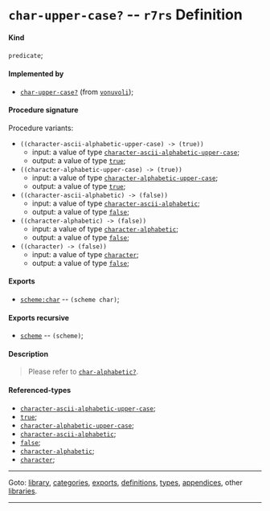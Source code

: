 

<a id='definition__r7rs__char-upper-case_3f'></a>

# `char-upper-case?` -- `r7rs` Definition


<a id='definition__r7rs__char-upper-case_3f__kind'></a>

#### Kind

`predicate`;


<a id='definition__r7rs__char-upper-case_3f__implemented-by'></a>

#### Implemented by

 * [`char-upper-case?`](../../vonuvoli/definitions/char-upper-case_3f.md#definition__vonuvoli__char-upper-case_3f) (from [`vonuvoli`](../../vonuvoli/_index.md#library__vonuvoli));


<a id='definition__r7rs__char-upper-case_3f__procedure-signature'></a>

#### Procedure signature

Procedure variants:
 * `((character-ascii-alphabetic-upper-case) -> (true))`
   * input: a value of type [`character-ascii-alphabetic-upper-case`](../../r7rs/types/character-ascii-alphabetic-upper-case.md#type__r7rs__character-ascii-alphabetic-upper-case);
   * output: a value of type [`true`](../../r7rs/types/true.md#type__r7rs__true);
 * `((character-alphabetic-upper-case) -> (true))`
   * input: a value of type [`character-alphabetic-upper-case`](../../r7rs/types/character-alphabetic-upper-case.md#type__r7rs__character-alphabetic-upper-case);
   * output: a value of type [`true`](../../r7rs/types/true.md#type__r7rs__true);
 * `((character-ascii-alphabetic) -> (false))`
   * input: a value of type [`character-ascii-alphabetic`](../../r7rs/types/character-ascii-alphabetic.md#type__r7rs__character-ascii-alphabetic);
   * output: a value of type [`false`](../../r7rs/types/false.md#type__r7rs__false);
 * `((character-alphabetic) -> (false))`
   * input: a value of type [`character-alphabetic`](../../r7rs/types/character-alphabetic.md#type__r7rs__character-alphabetic);
   * output: a value of type [`false`](../../r7rs/types/false.md#type__r7rs__false);
 * `((character) -> (false))`
   * input: a value of type [`character`](../../r7rs/types/character.md#type__r7rs__character);
   * output: a value of type [`false`](../../r7rs/types/false.md#type__r7rs__false);


<a id='definition__r7rs__char-upper-case_3f__exports'></a>

#### Exports

 * [`scheme:char`](../../r7rs/exports/scheme_3a_char.md#export__r7rs__scheme_3a_char) -- `(scheme char)`;


<a id='definition__r7rs__char-upper-case_3f__exports-recursive'></a>

#### Exports recursive

 * [`scheme`](../../r7rs/exports/scheme.md#export__r7rs__scheme) -- `(scheme)`;


<a id='definition__r7rs__char-upper-case_3f__description'></a>

#### Description

> Please refer to [`char-alphabetic?`](../../r7rs/definitions/char-alphabetic_3f.md#definition__r7rs__char-alphabetic_3f).


<a id='definition__r7rs__char-upper-case_3f__referenced-types'></a>

#### Referenced-types

 * [`character-ascii-alphabetic-upper-case`](../../r7rs/types/character-ascii-alphabetic-upper-case.md#type__r7rs__character-ascii-alphabetic-upper-case);
 * [`true`](../../r7rs/types/true.md#type__r7rs__true);
 * [`character-alphabetic-upper-case`](../../r7rs/types/character-alphabetic-upper-case.md#type__r7rs__character-alphabetic-upper-case);
 * [`character-ascii-alphabetic`](../../r7rs/types/character-ascii-alphabetic.md#type__r7rs__character-ascii-alphabetic);
 * [`false`](../../r7rs/types/false.md#type__r7rs__false);
 * [`character-alphabetic`](../../r7rs/types/character-alphabetic.md#type__r7rs__character-alphabetic);
 * [`character`](../../r7rs/types/character.md#type__r7rs__character);

----

Goto: [library](../../r7rs/_index.md#library__r7rs), [categories](../../r7rs/categories/_index.md#toc__r7rs__categories), [exports](../../r7rs/exports/_index.md#toc__r7rs__exports), [definitions](../../r7rs/definitions/_index.md#toc__r7rs__definitions), [types](../../r7rs/types/_index.md#toc__r7rs__types), [appendices](../../r7rs/appendices/_index.md#toc__r7rs__appendices), other [libraries](../../_libraries.md#toc__libraries).

----

